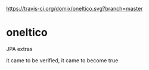 https://travis-ci.org/domix/oneltico.svg?branch=master
# oneltico
JPA extras

it came to be verified, it came to become true
